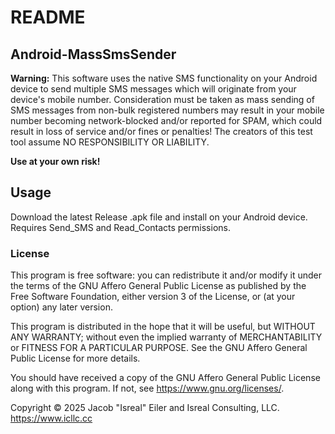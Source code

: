# README

## Android-MassSmsSender

<b>Warning:</b>  This software uses the native SMS functionality on your
Android device to send multiple SMS messages which will originate from
your device's mobile number.  Consideration must be taken as mass
sending of SMS messages from non-bulk registered numbers may result
in your mobile number becoming network-blocked and/or reported for
SPAM, which could result in loss of service and/or fines or penalties!
The creators of this test tool assume NO RESPONSIBILITY OR LIABILITY.

<b>Use at your own risk!</b>

## Usage
Download the latest Release .apk file and install on your Android device.
Requires Send_SMS and Read_Contacts permissions.


### License

This program is free software: you can redistribute it and/or modify
it under the terms of the GNU Affero General Public License as published
by the Free Software Foundation, either version 3 of the License, or
(at your option) any later version.

This program is distributed in the hope that it will be useful,
but WITHOUT ANY WARRANTY; without even the implied warranty of
MERCHANTABILITY or FITNESS FOR A PARTICULAR PURPOSE.  See the
GNU Affero General Public License for more details.

You should have received a copy of the GNU Affero General Public License
along with this program.  If not, see <https://www.gnu.org/licenses/>.

Copyright © 2025 Jacob "Isreal" Eiler and Isreal Consulting, LLC.
https://www.icllc.cc
